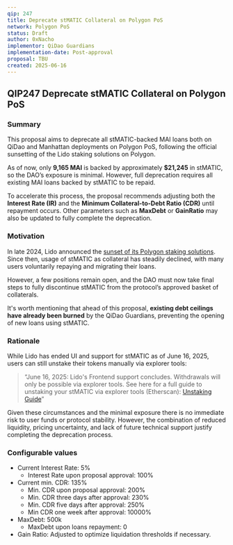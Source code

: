 ```yaml
---
qip: 247
title: Deprecate stMATIC Collateral on Polygon PoS
network: Polygon PoS
status: Draft
author: 0xNacho
implementor: QiDao Guardians
implementation-date: Post-approval
proposal: TBU
created: 2025-06-16
---
```


## **QIP247 Deprecate stMATIC Collateral on Polygon PoS**

### **Summary**

This proposal aims to deprecate all stMATIC-backed MAI loans both on QiDao and Manhattan deployments on Polygon PoS, following the official sunsetting of the Lido staking solutions on Polygon.

As of now, only **9,165 MAI** is backed by approximately **$21,245** in stMATIC, so the DAO’s exposure is minimal. However, full deprecation requires all existing MAI loans backed by stMATIC to be repaid.

To accelerate this process, the proposal recommends adjusting both the **Interest Rate (IR)** and the **Minimum Collateral-to-Debt Ratio (CDR)** until repayment occurs. Other parameters such as **MaxDebt** or **GainRatio** may also be updated to fully complete the deprecation.
### **Motivation**

In late 2024, Lido announced the [sunset of its Polygon staking solutions](https://blog.lido.fi/lido-on-polygon-sunset/). Since then, usage of stMATIC as collateral has steadily declined, with many users voluntarily repaying and migrating their loans. 

However, a few positions remain open, and the DAO must now take final steps to fully discontinue stMATIC from the protocol’s approved basket of collaterals. 

It's worth mentioning that ahead of this proposal, **existing debt ceilings have already been burned** by the QiDao Guardians, preventing the opening of new loans using stMATIC.
### **Rationale**

While Lido has ended UI and support for stMATIC as of June 16, 2025, users can still unstake their tokens manually via explorer tools:

> “June 16, 2025: Lido's Frontend support concludes. Withdrawals will only be possible via explorer tools. See here for a full guide to unstaking your stMATIC via explorer tools (Etherscan): [Unstaking Guide](https://help.lido.fi/en/articles/11516998-guide-withdrawing-stmatic-for-matic)”

Given these circumstances and the minimal exposure there is no immediate risk to user funds or protocol stability. However, the combination of reduced liquidity, pricing uncertainty, and lack of future technical support justify completing the deprecation process.

### **Configurable values**

* Current Interest Rate: 5% 
  * Interest Rate upon proposal approval: 100% 
* Current min. CDR: 135%  
  * Min. CDR upon proposal approval: 200%  
  * Min. CDR three days after approval: 230%  
  * Min. CDR five days after approval: 250%  
  * Min CDR one week after approval: 10000%  
* MaxDebt: 500k  
  * MaxDebt upon loans repayment: 0  
* Gain Ratio: Adjusted to optimize liquidation thresholds if necessary.
